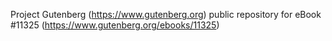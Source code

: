 Project Gutenberg (https://www.gutenberg.org) public repository for eBook #11325 (https://www.gutenberg.org/ebooks/11325)
